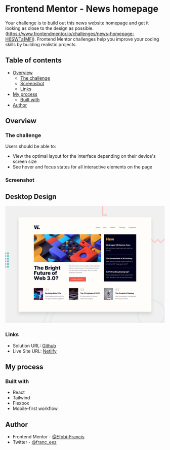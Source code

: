 # Frontend Mentor - News homepage

Your challenge is to build out this news website homepage and get it looking as close to the design as possible. (https://www.frontendmentor.io/challenges/news-homepage-H6SWTa1MFl). Frontend Mentor challenges help you improve your coding skills by building realistic projects. 

## Table of contents

- [Overview](#overview)
  - [The challenge](#the-challenge)
  - [Screenshot](#screenshot)
  - [Links](#links)
- [My process](#my-process)
  - [Built with](#built-with) 
- [Author](#author) 

## Overview

### The challenge

Users should be able to:

- View the optimal layout for the interface depending on their device's screen size
- See hover and focus states for all interactive elements on the page

### Screenshot

## Desktop Design
![Design preview for the News homepage website coding challenge](./desktop-preview.jpg) 

### Links

- Solution URL: [Github](https://github.com/Efobi-Francis/news-homepage-FEM)
- Live Site URL: [Netlify](https://fobi-news-hompage.netlify.app/)

## My process

### Built with

- React
- Tailwind
- Flexbox 
- Mobile-first workflow

## Author

- Frontend Mentor - [@Efobi-Francis](https://www.frontendmentor.io/profile/Efobi-Francis)
- Twitter - [@franc_eez](https://www.twitter.com/franc_eez) 